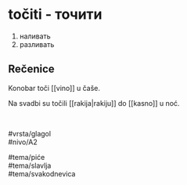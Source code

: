 # točiti - точити

1. наливать  
2. разливать  

## Rečenice

Konobar toči [[vino]] u čaše.  

Na svadbi su točili [[rakija|rakiju]] do [[kasno]] u noć.  

<br>

#vrsta/glagol  
#nivo/A2  

#tema/piće  
#tema/slavlja  
#tema/svakodnevica  
